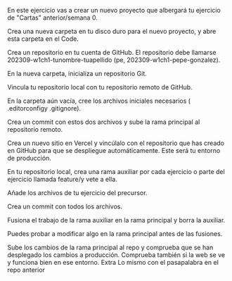 En este ejercicio vas a crear un nuevo proyecto que albergará tu ejercicio de "Cartas" anterior/semana 0.

Crea una nueva carpeta en tu disco duro para el nuevo proyecto, y abre esta carpeta en el Code.

Crea un repositorio en tu cuenta de GitHub. El repositorio debe llamarse 202309-w1ch1-tunombre-tuapellido (pe, 202309-w1ch1-pepe-gonzalez).

En la nueva carpeta, inicializa un repositorio Git.

Vincula tu repositorio local con tu repositorio remoto de GitHub.

En la carpeta aún vacía, cree los archivos iniciales necesarios ( .editorconfigy .gitignore).

Crea un commit con estos dos archivos y sube la rama principal al repositorio remoto.

Crea un nuevo sitio en Vercel y vincúlalo con el repositorio que has creado en GitHub para que se despliegue automáticamente. Este será tu entorno de producción.

En tu repositorio local, crea una rama auxiliar por cada ejercicio o parte del ejercicio llamada feature/y vete a ella.

Añade los archivos de tu ejercicio del precursor.

Crea un commit con todos los archivos.

Fusiona el trabajo de la rama auxiliar en la rama principal y borra la auxiliar.

Puedes probar a modificar algo en la rama principal antes de las fusiones.

Sube los cambios de la rama principal al repo y comprueba que se han desplegado los cambios a producción. Comprueba también si la web se ve y funciona bien en ese entorno. Extra Lo mismo con el pasapalabra en el repo anterior
